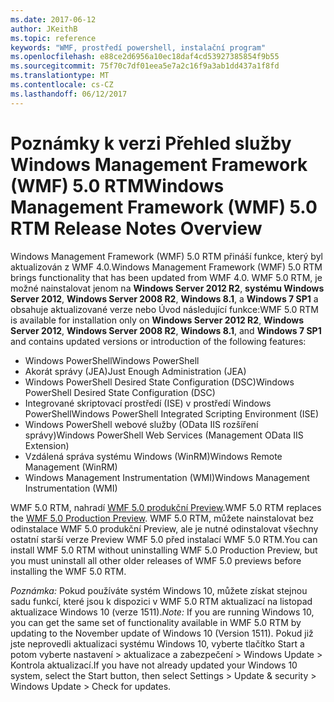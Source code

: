 ```yaml
---
ms.date: 2017-06-12
author: JKeithB
ms.topic: reference
keywords: "WMF, prostředí powershell, instalační program"
ms.openlocfilehash: e88ce2d6956a10ec18daf4cd53927385854f9b55
ms.sourcegitcommit: 75f70c7df01eea5e7a2c16f9a3ab1dd437a1f8fd
ms.translationtype: MT
ms.contentlocale: cs-CZ
ms.lasthandoff: 06/12/2017
---
```

# <a name="windows-management-framework-wmf-50-rtm-release-notes-overview"></a><span data-ttu-id="eb7d9-102">Poznámky k verzi Přehled služby Windows Management Framework (WMF) 5.0 RTM</span><span class="sxs-lookup"><span data-stu-id="eb7d9-102">Windows Management Framework (WMF) 5.0 RTM Release Notes Overview</span></span>

<span data-ttu-id="eb7d9-103">Windows Management Framework (WMF) 5.0 RTM přináší funkce, který byl aktualizován z WMF 4.0.</span><span class="sxs-lookup"><span data-stu-id="eb7d9-103">Windows Management Framework (WMF) 5.0 RTM brings functionality that has been updated from WMF 4.0.</span></span> <span data-ttu-id="eb7d9-104">WMF 5.0 RTM, je možné nainstalovat jenom na **Windows Server 2012 R2**, **systému Windows Server 2012**, **Windows Server 2008 R2**, **Windows 8.1**, a **Windows 7 SP1** a obsahuje aktualizované verze nebo Úvod následující funkce:</span><span class="sxs-lookup"><span data-stu-id="eb7d9-104">WMF 5.0 RTM is available for installation only on **Windows Server 2012 R2**, **Windows Server 2012**, **Windows Server 2008 R2**, **Windows 8.1**, and **Windows 7 SP1** and contains updated versions or introduction of the following features:</span></span>

- <span data-ttu-id="eb7d9-105">Windows PowerShell</span><span class="sxs-lookup"><span data-stu-id="eb7d9-105">Windows PowerShell</span></span>
- <span data-ttu-id="eb7d9-106">Akorát správy (JEA)</span><span class="sxs-lookup"><span data-stu-id="eb7d9-106">Just Enough Administration (JEA)</span></span>
- <span data-ttu-id="eb7d9-107">Windows PowerShell Desired State Configuration (DSC)</span><span class="sxs-lookup"><span data-stu-id="eb7d9-107">Windows PowerShell Desired State Configuration (DSC)</span></span>
- <span data-ttu-id="eb7d9-108">Integrované skriptovací prostředí (ISE) v prostředí Windows PowerShell</span><span class="sxs-lookup"><span data-stu-id="eb7d9-108">Windows PowerShell Integrated Scripting Environment (ISE)</span></span>
- <span data-ttu-id="eb7d9-109">Windows PowerShell webové služby (OData IIS rozšíření správy)</span><span class="sxs-lookup"><span data-stu-id="eb7d9-109">Windows PowerShell Web Services (Management OData IIS Extension)</span></span> 
- <span data-ttu-id="eb7d9-110">Vzdálená správa systému Windows (WinRM)</span><span class="sxs-lookup"><span data-stu-id="eb7d9-110">Windows Remote Management (WinRM)</span></span>
- <span data-ttu-id="eb7d9-111">Windows Management Instrumentation (WMI)</span><span class="sxs-lookup"><span data-stu-id="eb7d9-111">Windows Management Instrumentation (WMI)</span></span> 

<span data-ttu-id="eb7d9-112">WMF 5.0 RTM, nahradí [WMF 5.0 produkční Preview](http://blogs.msdn.com/b/powershell/archive/2015/08/31/windows-management-framework-5-0-production-preview-is-now-available.aspx).</span><span class="sxs-lookup"><span data-stu-id="eb7d9-112">WMF 5.0 RTM replaces the [WMF 5.0 Production Preview](http://blogs.msdn.com/b/powershell/archive/2015/08/31/windows-management-framework-5-0-production-preview-is-now-available.aspx).</span></span> <span data-ttu-id="eb7d9-113">WMF 5.0 RTM, můžete nainstalovat bez odinstalace WMF 5.0 produkční Preview, ale je nutné odinstalovat všechny ostatní starší verze Preview WMF 5.0 před instalací WMF 5.0 RTM.</span><span class="sxs-lookup"><span data-stu-id="eb7d9-113">You can install WMF 5.0 RTM without uninstalling WMF 5.0 Production Preview, but you must uninstall all other older releases of WMF 5.0 previews before installing the WMF 5.0 RTM.</span></span>

<span data-ttu-id="eb7d9-114">*Poznámka:* Pokud používáte systém Windows 10, můžete získat stejnou sadu funkcí, které jsou k dispozici v WMF 5.0 RTM aktualizací na listopad aktualizace Windows 10 (verze 1511).</span><span class="sxs-lookup"><span data-stu-id="eb7d9-114">*Note:* If you are running Windows 10, you can get the same set of functionality available in WMF 5.0 RTM by updating to the November update of Windows 10 (Version 1511).</span></span> <span data-ttu-id="eb7d9-115">Pokud již jste neprovedli aktualizaci systému Windows 10, vyberte tlačítko Start a potom vyberte nastavení > aktualizace a zabezpečení > Windows Update > Kontrola aktualizací.</span><span class="sxs-lookup"><span data-stu-id="eb7d9-115">If you have not already updated your Windows 10 system, select the Start button, then select Settings > Update & security > Windows Update > Check for updates.</span></span> 

